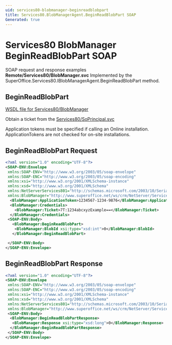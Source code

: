 ```yaml
---
uid: services80-blobmanager-beginreadblobpart
title: Services80.BlobManagerAgent.BeginReadBlobPart SOAP
Generated: true
---
```


# Services80 BlobManager BeginReadBlobPart SOAP

SOAP request and response examples **Remote/Services80/BlobManager.svc**
Implemented by the <see cref="M:SuperOffice.Services80.IBlobManagerAgent.BeginReadBlobPart">SuperOffice.Services80.IBlobManagerAgent.BeginReadBlobPart</see> method.

## BeginReadBlobPart





[WSDL file for Services80/BlobManager](../Services80-BlobManager.md)

Obtain a ticket from the [Services80/SoPrincipal.svc](../SoPrincipal/index.md)

Application tokens must be specified if calling an Online installation. ApplicationTokens are not checked for on-site installations.

## BeginReadBlobPart Request

```xml
<?xml version="1.0" encoding="UTF-8"?>
<SOAP-ENV:Envelope
 xmlns:SOAP-ENV="http://www.w3.org/2003/05/soap-envelope"
 xmlns:SOAP-ENC="http://www.w3.org/2003/05/soap-encoding"
 xmlns:xsi="http://www.w3.org/2001/XMLSchema-instance"
 xmlns:xsd="http://www.w3.org/2001/XMLSchema"
 xmlns:NetServerServices801="http://schemas.microsoft.com/2003/10/Serialization/"
 xmlns:BlobManager="http://www.superoffice.net/ws/crm/NetServer/Services80">
  <BlobManager:ApplicationToken>1234567-1234-9876</BlobManager:ApplicationToken>
  <BlobManager:Credentials>
    <BlobManager:Ticket>7T:1234abcxyzExample==</BlobManager:Ticket>
  </BlobManager:Credentials>
 <SOAP-ENV:Body>
   <BlobManager:BeginReadBlobPart>
    <BlobManager:BlobId xsi:type="xsd:int">0</BlobManager:BlobId>
   </BlobManager:BeginReadBlobPart>

 </SOAP-ENV:Body>
</SOAP-ENV:Envelope>

```


## BeginReadBlobPart Response

```xml
<?xml version="1.0" encoding="UTF-8"?>
<SOAP-ENV:Envelope
 xmlns:SOAP-ENV="http://www.w3.org/2003/05/soap-envelope"
 xmlns:SOAP-ENC="http://www.w3.org/2003/05/soap-encoding"
 xmlns:xsi="http://www.w3.org/2001/XMLSchema-instance"
 xmlns:xsd="http://www.w3.org/2001/XMLSchema"
 xmlns:NetServerServices801="http://schemas.microsoft.com/2003/10/Serialization/"
 xmlns:BlobManager="http://www.superoffice.net/ws/crm/NetServer/Services80">
 <SOAP-ENV:Body>
  <BlobManager:BeginReadBlobPartResponse>
   <BlobManager:Response xsi:type="xsd:long">0</BlobManager:Response>
  </BlobManager:BeginReadBlobPartResponse>
 </SOAP-ENV:Body>
</SOAP-ENV:Envelope>

```

